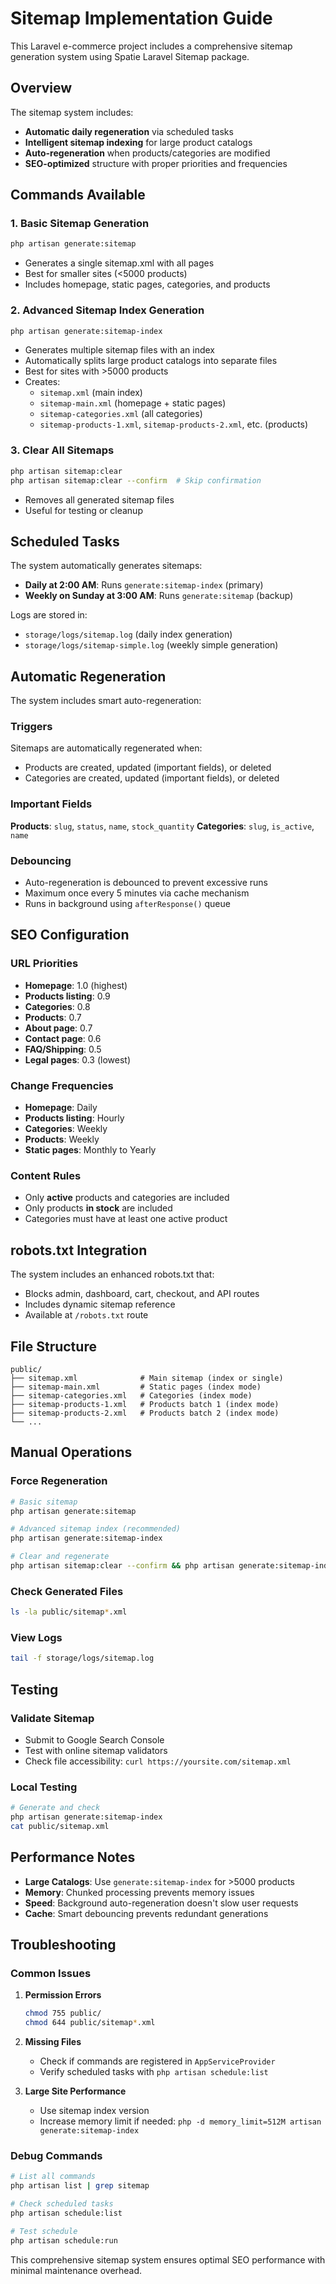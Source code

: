 # Sitemap Implementation Guide

This Laravel e-commerce project includes a comprehensive sitemap generation system using Spatie Laravel Sitemap package.

## Overview

The sitemap system includes:
- **Automatic daily regeneration** via scheduled tasks
- **Intelligent sitemap indexing** for large product catalogs
- **Auto-regeneration** when products/categories are modified
- **SEO-optimized** structure with proper priorities and frequencies

## Commands Available

### 1. Basic Sitemap Generation
```bash
php artisan generate:sitemap
```
- Generates a single sitemap.xml with all pages
- Best for smaller sites (<5000 products)
- Includes homepage, static pages, categories, and products

### 2. Advanced Sitemap Index Generation
```bash
php artisan generate:sitemap-index
```
- Generates multiple sitemap files with an index
- Automatically splits large product catalogs into separate files
- Best for sites with >5000 products
- Creates:
  - `sitemap.xml` (main index)
  - `sitemap-main.xml` (homepage + static pages)
  - `sitemap-categories.xml` (all categories)
  - `sitemap-products-1.xml`, `sitemap-products-2.xml`, etc. (products)

### 3. Clear All Sitemaps
```bash
php artisan sitemap:clear
php artisan sitemap:clear --confirm  # Skip confirmation
```
- Removes all generated sitemap files
- Useful for testing or cleanup

## Scheduled Tasks

The system automatically generates sitemaps:

- **Daily at 2:00 AM**: Runs `generate:sitemap-index` (primary)
- **Weekly on Sunday at 3:00 AM**: Runs `generate:sitemap` (backup)

Logs are stored in:
- `storage/logs/sitemap.log` (daily index generation)
- `storage/logs/sitemap-simple.log` (weekly simple generation)

## Automatic Regeneration

The system includes smart auto-regeneration:

### Triggers
Sitemaps are automatically regenerated when:
- Products are created, updated (important fields), or deleted
- Categories are created, updated (important fields), or deleted

### Important Fields
**Products**: `slug`, `status`, `name`, `stock_quantity`
**Categories**: `slug`, `is_active`, `name`

### Debouncing
- Auto-regeneration is debounced to prevent excessive runs
- Maximum once every 5 minutes via cache mechanism
- Runs in background using `afterResponse()` queue

## SEO Configuration

### URL Priorities
- **Homepage**: 1.0 (highest)
- **Products listing**: 0.9
- **Categories**: 0.8
- **Products**: 0.7
- **About page**: 0.7
- **Contact page**: 0.6
- **FAQ/Shipping**: 0.5
- **Legal pages**: 0.3 (lowest)

### Change Frequencies
- **Homepage**: Daily
- **Products listing**: Hourly
- **Categories**: Weekly
- **Products**: Weekly
- **Static pages**: Monthly to Yearly

### Content Rules
- Only **active** products and categories are included
- Only products **in stock** are included
- Categories must have at least one active product

## robots.txt Integration

The system includes an enhanced robots.txt that:
- Blocks admin, dashboard, cart, checkout, and API routes
- Includes dynamic sitemap reference
- Available at `/robots.txt` route

## File Structure

```
public/
├── sitemap.xml              # Main sitemap (index or single)
├── sitemap-main.xml         # Static pages (index mode)
├── sitemap-categories.xml   # Categories (index mode)
├── sitemap-products-1.xml   # Products batch 1 (index mode)
├── sitemap-products-2.xml   # Products batch 2 (index mode)
└── ...
```

## Manual Operations

### Force Regeneration
```bash
# Basic sitemap
php artisan generate:sitemap

# Advanced sitemap index (recommended)
php artisan generate:sitemap-index

# Clear and regenerate
php artisan sitemap:clear --confirm && php artisan generate:sitemap-index
```

### Check Generated Files
```bash
ls -la public/sitemap*.xml
```

### View Logs
```bash
tail -f storage/logs/sitemap.log
```

## Testing

### Validate Sitemap
- Submit to Google Search Console
- Test with online sitemap validators
- Check file accessibility: `curl https://yoursite.com/sitemap.xml`

### Local Testing
```bash
# Generate and check
php artisan generate:sitemap-index
cat public/sitemap.xml
```

## Performance Notes

- **Large Catalogs**: Use `generate:sitemap-index` for >5000 products
- **Memory**: Chunked processing prevents memory issues
- **Speed**: Background auto-regeneration doesn't slow user requests
- **Cache**: Smart debouncing prevents redundant generations

## Troubleshooting

### Common Issues

1. **Permission Errors**
   ```bash
   chmod 755 public/
   chmod 644 public/sitemap*.xml
   ```

2. **Missing Files**
   - Check if commands are registered in `AppServiceProvider`
   - Verify scheduled tasks with `php artisan schedule:list`

3. **Large Site Performance**
   - Use sitemap index version
   - Increase memory limit if needed: `php -d memory_limit=512M artisan generate:sitemap-index`

### Debug Commands
```bash
# List all commands
php artisan list | grep sitemap

# Check scheduled tasks
php artisan schedule:list

# Test schedule
php artisan schedule:run
```

This comprehensive sitemap system ensures optimal SEO performance with minimal maintenance overhead.
